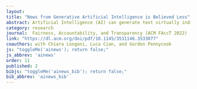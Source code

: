 ```yaml
---
layout: 
title: "News from Generative Artificial Intelligence is Believed Less"
abstract: Artificial Intelligence (AI) can generate text virtually indistinguishable from text written by humans. A key question, then, is whether people believe news generated by AI as much as news generated by humans. AI is viewed as lacking human motives and emotions, suggesting that people might view news written by AI as more accurate. By contrast, two pre-registered experiments on representative U.S. samples (N=4,034) showed that people rated news written by AI as less accurate than news written by humans. People were more likely to incorrectly rate news written by AI (vs. a human) as inaccurate when it was actually true, and more likely to correctly rate it as inaccurate when it was indeed false. Our findings are important given the increasing adoption of AI in news generation, and the associated ethical and governance pressures to disclose it use and address standards of transparency and accountability.
category: research
journal:  Fairness, Accountability, and Transparency (ACM FAccT 2022)
link: "https://dl.acm.org/doi/pdf/10.1145/3531146.3533077"
coauthors: with Chiara Longoni, Luca Cian, and Gordon Pennycook
js: "toggleMe('ainews'); return false;"
js_abbrev: 'ainews'
order: 11
published: 2
bibjs: "toggleMe('ainews_bib'); return false;"
bib_abbrev: 'ainews_bib'
---
```

